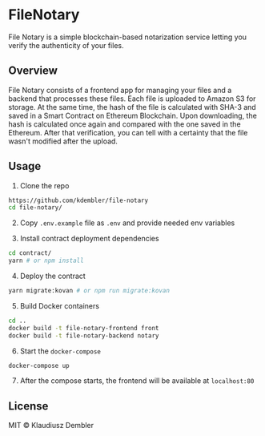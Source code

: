 # FileNotary

File Notary is a simple blockchain-based notarization service letting you verify the authenticity of your files.

## Overview

File Notary consists of a frontend app for managing your files and a backend that processes these files. Each file is uploaded to Amazon S3 for storage. At the same time, the hash of the file is calculated with SHA-3 and saved in a Smart Contract on Ethereum Blockchain. Upon downloading, the hash is calculated once again and compared with the one saved in the Ethereum. After that verification, you can tell with a certainty that the file wasn't modified after the upload.

## Usage

1. Clone the repo

```sh
https://github.com/kdembler/file-notary
cd file-notary/
```

2. Copy `.env.example` file as `.env` and provide needed env variables

3. Install contract deployment dependencies

```sh
cd contract/
yarn # or npm install
```

4. Deploy the contract

```sh
yarn migrate:kovan # or npm run migrate:kovan
```

5. Build Docker containers

```sh
cd ..
docker build -t file-notary-frontend front
docker build -t file-notary-backend notary
```

6. Start the `docker-compose`

```sh
docker-compose up
```

7. After the compose starts, the frontend will be available at `localhost:80`

## License

MIT © Klaudiusz Dembler
